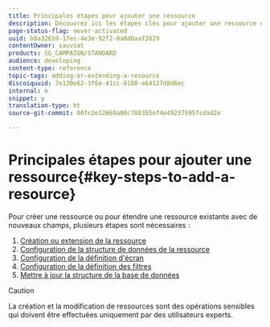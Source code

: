 ```yaml
---
title: Principales étapes pour ajouter une ressource
description: Découvrez ici les étapes clés pour ajouter une ressource dans le modèle de données Adobe Campaign.
page-status-flag: never-activated
uuid: b8a32659-17ec-4e3e-92f2-0a0d6aaf2629
contentOwner: sauviat
products: SG_CAMPAIGN/STANDARD
audience: developing
content-type: reference
topic-tags: adding-or-extending-a-resource
discoiquuid: 7e130e62-3f6e-41cc-8108-e64127d8d6ec
internal: n
snippet: y
translation-type: ht
source-git-commit: 00fc2e12669a00c788355ef4e492375957cdad2e

---
```



# Principales étapes pour ajouter une ressource{#key-steps-to-add-a-resource}

Pour créer une ressource ou pour étendre une ressource existante avec de nouveaux champs, plusieurs étapes sont nécessaires :

1. [Création ou extension de la ressource](../../developing/using/creating-or-extending-the-resource.md)
1. [Configuration de la structure de données de la ressource](../../developing/using/configuring-the-resource-s-data-structure.md)
1. [Configuration de la définition d'écran](../../developing/using/configuring-the-screen-definition.md)
1. [Configuration de la définition des filtres](../../developing/using/configuring-filter-definition.md)
1. [Mettre à jour la structure de la base de données](../../developing/using/updating-the-database-structure.md)

>[!CAUTION]
>
>La création et la modification de ressources sont des opérations sensibles qui doivent être effectuées uniquement par des utilisateurs experts.

